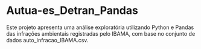 # Autua-es_Detran_Pandas
Este projeto apresenta uma análise exploratória utilizando Python e Pandas das infrações ambientais registradas pelo IBAMA, com base no conjunto de dados auto_infracao_IBAMA.csv.
